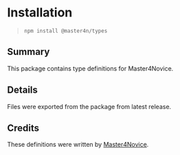 # Installation

> `npm install @master4n/types`

## Summary

This package contains type definitions for Master4Novice.

## Details

Files were exported from the package from latest release.

## Credits

These definitions were written by [Master4Novice](https://github.com/Master4Novice).
